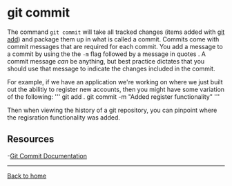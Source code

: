 # git commit
The command `git commit` will take all tracked changes (items added with [git add](./Add.md)) and package them up in what is called a commit.
Commits come with commit messages that are required for each commit. You add a message to a commit by using the the `-m` flag followed by a message in quotes .
A commit message _can_ be anything, but best practice dictates that you should use that message to indicate the changes included in the commit. 

For example, if we have an application we're working on where we just built out the abilitiy to register new accounts, then you might have some variation of the following:
'''
git add .
git commit -m "Added register functionality"
'''

Then when viewing the history of a git repository, you can pinpoint where the regisration functionality was added. 

## Resources
-[Git Commit Documentation](https://git-scm.com/docs/git-config)

---
[Back to home](../README.md)